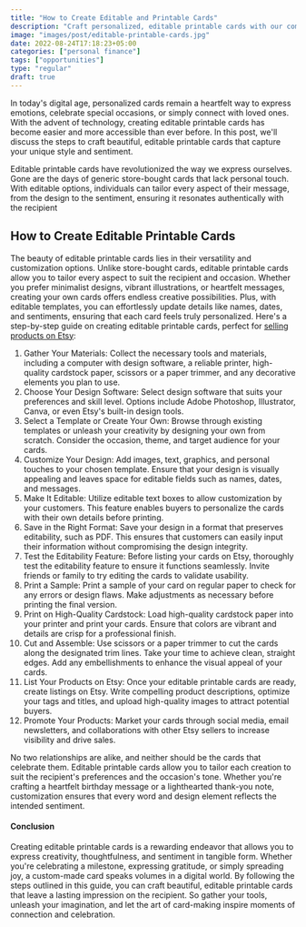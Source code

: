 ```yaml
---
title: "How to Create Editable and Printable Cards"
description: "Craft personalized, editable printable cards with our comprehensive guide. Explore creative design tips, step-by-step instructions, and tools to make your cards truly unique."
image: "images/post/editable-printable-cards.jpg"
date: 2022-08-24T17:18:23+05:00
categories: ["personal finance"]
tags: ["opportunities"]
type: "regular"
draft: true
---
```


In today's digital age, personalized cards remain a heartfelt way to express emotions, celebrate special occasions, or simply connect with loved ones. With the advent of technology, creating editable printable cards has become easier and more accessible than ever before. In this post, we'll discuss the steps to craft beautiful, editable printable cards that capture your unique style and sentiment.

Editable printable cards have revolutionized the way we express ourselves. Gone are the days of generic store-bought cards that lack personal touch. With editable options, individuals can tailor every aspect of their message, from the design to the sentiment, ensuring it resonates authentically with the recipient

## How to Create Editable Printable Cards

The beauty of editable printable cards lies in their versatility and customization options. Unlike store-bought cards, editable printable cards allow you to tailor every aspect to suit the recipient and occasion. Whether you prefer minimalist designs, vibrant illustrations, or heartfelt messages, creating your own cards offers endless creative possibilities. Plus, with editable templates, you can effortlessly update details like names, dates, and sentiments, ensuring that each card feels truly personalized. Here's a step-by-step guide on creating editable printable cards, perfect for [selling products on Etsy](/blog/sell-products-on-etsy):

1. Gather Your Materials: Collect the necessary tools and materials, including a computer with design software, a reliable printer, high-quality cardstock paper, scissors or a paper trimmer, and any decorative elements you plan to use.
2. Choose Your Design Software: Select design software that suits your preferences and skill level. Options include Adobe Photoshop, Illustrator, Canva, or even Etsy's built-in design tools.
3. Select a Template or Create Your Own: Browse through existing templates or unleash your creativity by designing your own from scratch. Consider the occasion, theme, and target audience for your cards.
4. Customize Your Design: Add images, text, graphics, and personal touches to your chosen template. Ensure that your design is visually appealing and leaves space for editable fields such as names, dates, and messages.
5. Make It Editable: Utilize editable text boxes to allow customization by your customers. This feature enables buyers to personalize the cards with their own details before printing.
6. Save in the Right Format: Save your design in a format that preserves editability, such as PDF. This ensures that customers can easily input their information without compromising the design integrity.
7. Test the Editability Feature: Before listing your cards on Etsy, thoroughly test the editability feature to ensure it functions seamlessly. Invite friends or family to try editing the cards to validate usability.
8. Print a Sample: Print a sample of your card on regular paper to check for any errors or design flaws. Make adjustments as necessary before printing the final version.
9. Print on High-Quality Cardstock: Load high-quality cardstock paper into your printer and print your cards. Ensure that colors are vibrant and details are crisp for a professional finish.
10. Cut and Assemble: Use scissors or a paper trimmer to cut the cards along the designated trim lines. Take your time to achieve clean, straight edges. Add any embellishments to enhance the visual appeal of your cards.
11. List Your Products on Etsy: Once your editable printable cards are ready, create listings on Etsy. Write compelling product descriptions, optimize your tags and titles, and upload high-quality images to attract potential buyers.
12. Promote Your Products: Market your cards through social media, email newsletters, and collaborations with other Etsy sellers to increase visibility and drive sales.

No two relationships are alike, and neither should be the cards that celebrate them. Editable printable cards allow you to tailor each creation to suit the recipient's preferences and the occasion's tone. Whether you're crafting a heartfelt birthday message or a lighthearted thank-you note, customization ensures that every word and design element reflects the intended sentiment.

#### Conclusion

Creating editable printable cards is a rewarding endeavor that allows you to express creativity, thoughtfulness, and sentiment in tangible form. Whether you're celebrating a milestone, expressing gratitude, or simply spreading joy, a custom-made card speaks volumes in a digital world. By following the steps outlined in this guide, you can craft beautiful, editable printable cards that leave a lasting impression on the recipient. So gather your tools, unleash your imagination, and let the art of card-making inspire moments of connection and celebration.

